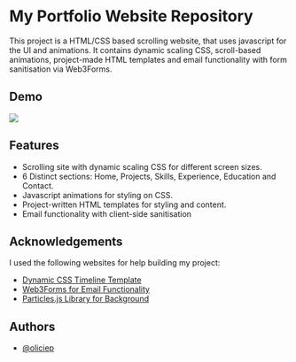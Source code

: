 
# My Portfolio Website Repository

This project is a HTML/CSS based scrolling website, that uses javascript for the UI and animations. It contains dynamic scaling CSS, scroll-based animations, project-made HTML templates and email functionality with form sanitisation via Web3Forms.


## Demo

![](https://github.com/oliciep/oliciep.github.io/blob/main/demo.gif)

## Features
- Scrolling site with dynamic scaling CSS for different screen sizes.
- 6 Distinct sections: Home, Projects, Skills, Experience, Education and Contact.
- Javascript animations for styling on CSS.
- Project-written HTML templates for styling and content.
- Email functionality with client-side sanitisation


## Acknowledgements
I used the following websites for help building my project:
 - [Dynamic CSS Timeline Template](https://niemvuilaptrinh.medium.com/27-html-timeline-for-web-design-979b8e5d1c05)
 - [Web3Forms for Email Functionality](https://web3forms.com/)
 - [Particles.js Library for Background](https://vincentgarreau.com/particles.js/)



## Authors

- [@oliciep](https://github.com/oliciep)

